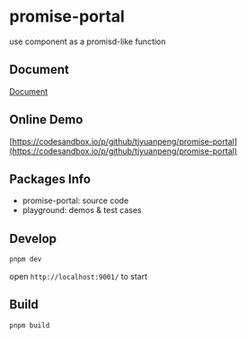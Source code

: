 # promise-portal

use component as a promisd-like function

## Document

[Document](./packages/promise-portal/README.md)

## Online Demo

[https://codesandbox.io/p/github/tjyuanpeng/promise-portal](https://codesandbox.io/p/github/tjyuanpeng/promise-portal)

## Packages Info

- promise-portal: source code
- playground: demos & test cases

## Develop

```bash
pnpm dev
```

open `http://localhost:9001/` to start

## Build

```bash
pnpm build
```
